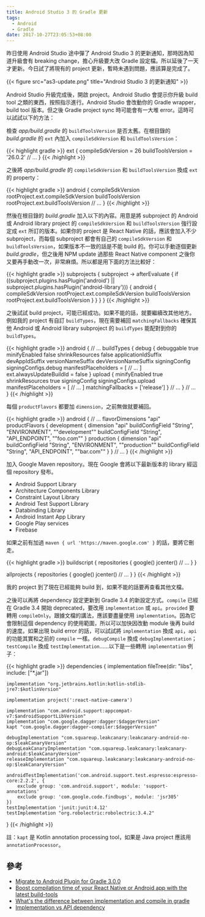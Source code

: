 ```yaml
---
title: Android Studio 3 的 Gradle 更新
tags:
  - Android
  - Gradle
date: 2017-10-27T23:05:53+08:00
---
```



昨日使用 Android Studio 途中彈了 Android Studio 3 的更新通知，那時因為知道升級會有 breaking change，擔心升級要大改 Gradle 設定檔。所以延後了一天才更新。今日試了將現有的 project 更新，暫時未遇到問題，應該算是完成了。

{{< figure src="as3-update.png" title="Android Studio 3 的更新通知" >}}

<!-- more -->

Android Studio 升級完成後，開啟 project。Android Studio 會提示你升級 build tool 之類的東西，按照指示進行。Android Studio 會改動你的 Gradle wrapper，build tool 版本。但之後 Gradle project sync 時可能會有一大堆 error。這時可以試試以下的方法：

檢查 *app/build.gradle* 的 `buildToolsVersion` 是否太舊。在根目錄的 *build.gradle* 的 `ext` 內加入 `compileSdkVersion` 和 `buildToolsVersion`：

{{< highlight gradle >}}
ext {
    compileSdkVersion = 26
    buildToolsVersion = '26.0.2'
    // ...
}
{{< /highlight >}}

之後將 *app/build.gradle* 的 `compileSdkVersion` 和 `buildToolsVersion` 換成 `ext` 的 property：

{{< highlight gradle >}}
android {
    compileSdkVersion rootProject.ext.compileSdkVersion
    buildToolsVersion rootProject.ext.buildToolsVersion
    // ...
}
{{< /highlight >}}

然後在根目錄的 *build.gradle* 加入以下的內容。用意是將 subproject 的 Android 或 Android library project 的 `compileSdkVersion` 和 `buildToolsVersion` 強行設定成 `ext` 所訂的版本。如果你的 project 是 React Native 的話，應該會加入不少 subproject，而每個 subproject 都會有自己的 `compileSdkVersion` 和 `buildToolsVersion`，如果版本不一致的話是不能 build 的。你可以手動逐個更新 *build.gradle*，但之後用 NPM update 過那些 React Native component 之後你又要再手動改一次，非常麻煩。所以都是用下面的方法比較好：

{{< highlight gradle >}}
subprojects { subproject ->
    afterEvaluate {
        if ((subproject.plugins.hasPlugin('android') || subproject.plugins.hasPlugin('android-library'))) {
            android {
                compileSdkVersion rootProject.ext.compileSdkVersion
                buildToolsVersion rootProject.ext.buildToolsVersion
            }
        }
    }
}
{{< /highlight >}}

之後試試 build project，可能已經成功。如果不能的話，就要繼續改其他地方。例如我的 project 有自訂 `buildTypes`，現在需要補回 `matchingFallbacks` 確保其他 Android 或 Android library subproject 的 `buildTypes` 能配對到你的 `buildTypes`。

{{< highlight gradle >}}
android {
    // ...
    buildTypes {
        debug {
            debuggable true
            minifyEnabled false
            shrinkResources false
            applicationIdSuffix devAppIdSuffix
            versionNameSuffix devVersionNameSuffix
            signingConfig signingConfigs.debug
            manifestPlaceholders = [
                    // ...
            ]
            ext.alwaysUpdateBuildId = false
        }
        upload {
            minifyEnabled true
            shrinkResources true
            signingConfig signingConfigs.upload
            manifestPlaceholders = [
                    // ...
            ]
            matchingFallbacks = ['release']
        }
        // ...
    }
    // ...
}
{{< /highlight >}}

每個 `productFlavors` 都要加 `dimension`，之前無做就要補回。

{{< highlight gradle >}}
android {
    // ...
    flavorDimensions "api"
    productFlavors {
        development {
            dimension "api"
            buildConfigField "String", "ENVIRONMENT", "\"development\""
            buildConfigField "String", "API_ENDPOINT", "\"foo.com\""
        }
        production {
            dimension "api"
            buildConfigField "String", "ENVIRONMENT", "\"production\""
            buildConfigField "String", "API_ENDPOINT", "\"bar.com\""
        }
    }
    // ...
}
{{< /highlight >}}

加入 Google Maven repository。現在 Google 會將以下最新版本的 library 經這個 repository 發布。 

- Android Support Library
- Architecture Components Library
- Constraint Layout Library
- Android Test Support Library
- Databinding Library
- Android Instant App Library
- Google Play services
- Firebase

如果之前有加過 `maven { url 'https://maven.google.com' }` 的話，要將它刪走。

{{< highlight gradle >}}
buildscript {
    repositories {
        google()
        jcenter()
        // ...
    }
}

allprojects {
    repositories {
        google()
        jcenter()
        // ...
    }
}
{{< /highlight >}}

我的 project 到了現在已經能夠 build 到，如果不能的話要再查看其他文檔。

之後可以再將 dependency 設定更新到 Gradle 3.4 的新設定方式。`compile` 已經在 Gradle 3.4 開始 deprecated，要改用 `implementation` 或 `api`。`provided` 要轉用 `compileOnly`。跟據文檔的講法，應該要盡量使用 `implementation`。因為它會限制這個 dependency 的使用範圍，所以可以加快因改動 module 後再 build 的速度。如果出現 build error 的話，可以試試將 `implementation` 換成 `api`，`api` 的功能其實和之前的 `compile` 一樣。`debugCompile` 換成 `debugImplementation`；`testCompile` 換成 `testImplementation`……以下是一些轉用 `implementation` 例子：

{{< highlight gradle >}}
dependencies {
    implementation fileTree(dir: "libs", include: ["*.jar"])
    
    implementation "org.jetbrains.kotlin:kotlin-stdlib-jre7:$kotlinVersion"
    
    implementation project(':react-native-camera')
    
    implementation "com.android.support:appcompat-v7:$androidSupportLibVersion"
    implementation "com.google.dagger:dagger:$daggerVersion"
    kapt "com.google.dagger:dagger-compiler:$daggerVersion"
    
    debugImplementation "com.squareup.leakcanary:leakcanary-android-no-op:$leakCanaryVersion"
    debugLeakCanaryImplementation "com.squareup.leakcanary:leakcanary-android:$leakCanaryVersion"
    releaseImplementation "com.squareup.leakcanary:leakcanary-android-no-op:$leakCanaryVersion"

    androidTestImplementation('com.android.support.test.espresso:espresso-core:2.2.2', {
        exclude group: 'com.android.support', module: 'support-annotations'
        exclude group: 'com.google.code.findbugs', module: 'jsr305'
    })
    testImplementation 'junit:junit:4.12'
    testImplementation "org.robolectric:robolectric:3.4.2"
}
{{< /highlight >}}

註：`kapt` 是 Kotlin annotation processing tool，如果是 Java project 應該用 `annotationProcessor`。

## 參考

- [Migrate to Android Plugin for Gradle 3.0.0](https://developer.android.com/studio/build/gradle-plugin-3-0-0-migration.html)
- [Boost compilation time of your React Native or Android app with the latest build-tools](https://medium.com/bam-tech/boost-compilation-time-of-your-react-native-or-android-app-with-the-latest-build-tools-a3d5d398ed33)
- [What's the difference between implementation and compile in gradle](https://stackoverflow.com/questions/44493378/whats-the-difference-between-implementation-and-compile-in-gradle/44493379#44493379)
- [Implementation vs API dependency](https://jeroenmols.com/blog/2017/06/14/androidstudio3/)
